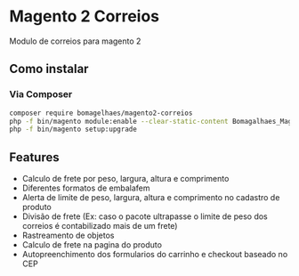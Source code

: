 # Magento 2 Correios

Modulo de correios para magento 2

## Como instalar

### Via Composer

```sh
composer require bomagelhaes/magento2-correios
php -f bin/magento module:enable --clear-static-content Bomagalhaes_Magento2Correios
php -f bin/magento setup:upgrade
```

## Features

* Calculo de frete por peso, largura, altura e comprimento
* Diferentes formatos de embalafem
* Alerta de limite de peso, largura, altura e comprimento no cadastro de produto
* Divisão de frete (Ex: caso o pacote ultrapasse o limite de peso dos correios é contabilizado mais de um frete)
* Rastreamento de objetos
* Calculo de frete na pagina do produto
* Autopreenchimento dos formularios do carrinho e checkout baseado no CEP
